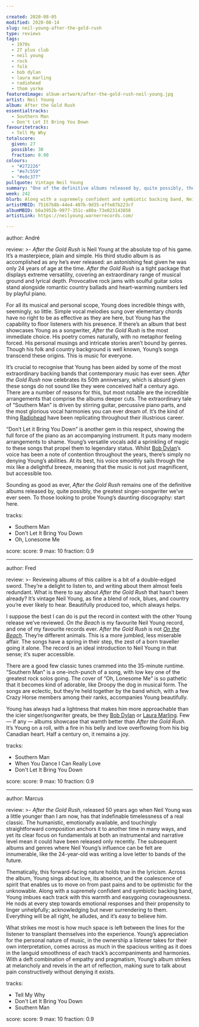 ```yaml
---

created: 2020-08-05
modified: 2020-08-14
slug: neil-young-after-the-gold-rush
type: reviews
tags:
  - 1970s
  - 27 plus club
  - neil young
  - rock
  - folk
  - bob dylan
  - laura marling
  - radiohead
  - thom yorke
featuredimage: album-artwork/after-the-gold-rush-neil-young.jpg
artist: Neil Young
album: After the Gold Rush
essentialtracks:
  - Southern Man
  - Don't Let It Bring You Down 
favouritetracks:
  - Tell My Why
totalscore:
  given: 27
  possible: 30
  fraction: 0.90
colours:
  - "#272226"
  - "#e7c559"
  - "#e0c377"
pullquote: Vintage Neil Young
summary: "One of the definitive albums released by, quite possibly, the greatest singer-songwriter we've ever seen. To those looking to probe Young's daunting discography: start here."
week: 242
blurb: Along with a supremely confident and symbiotic backing band, Neil Young imbues each track with this and easygoing courageousness. A true classic.
artistMBID: 75167b8b-44e4-407b-9d35-effe87b223cf
albumMBID: b6a3952b-9977-351c-a80a-73e023143858
artistLink: https://neilyoung.warnerrecords.com/

---
```


author: André

review: >-
  *After the Gold Rush* is Neil Young at the absolute top of his game. It’s a masterpiece, plain and simple. His third studio album is as accomplished as any he’s ever released: an astonishing feat given he was only 24 years of age at the time. *After the Gold Rush* is a tight package that displays extreme versatility, covering an extraordinary range of musical ground and lyrical depth. Provocative rock jams with soulful guitar solos stand alongside romantic country ballads and heart-warming numbers led by playful piano.

  For all its musical and personal scope, Young does incredible things with, seemingly, so little. Simple vocal melodies sung over elementary chords have no right to be as effective as they are here, but Young has the capability to floor listeners with his presence. If there’s an album that best showcases Young as a songwriter, *After the Gold Rush* is the most immediate choice. His poetry comes naturally, with no metaphor feeling forced. His personal musings and intricate stories aren’t bound by genres. Though his folk and country background is well known, Young’s songs transcend these origins. This is music for everyone.

  It’s crucial to recognise that Young has been aided by some of the most extraordinary backing bands that contemporary music has ever seen. *After the Gold Rush* now celebrates its 50th anniversary, which is absurd given these songs do not sound like they were conceived half a century ago. There are a number of reasons for this, but most notable are the incredible arrangements that comprise the albums deeper cuts. The extraordinary tale of “Southern Man” is driven by stirring guitar, percussive piano parts, and the most glorious vocal harmonies you can ever dream of. It’s the kind of thing [Radiohead](/reviews/radiohead-ok-computer/) have been replicating throughout their illustrious career.

  “Don’t Let it Bring You Down” is another gem in this respect, showing the full force of the piano as an accompanying instrument. It puts many modern arrangements to shame. Young’s versatile vocals add a sprinkling of magic to these songs that propel them to legendary status. Whilst [Bob Dylan](/articles/bob-dylan-studio-albums-ranked/)’s voice has been a note of contention throughout the years, there’s simply no denying Young’s abilities. At its best, his voice smoothly sails through the mix like a delightful breeze, meaning that the music is not just magnificent, but accessible too.

  Sounding as good as ever, *After the Gold Rush* remains one of the definitive albums released by, quite possibly, the greatest singer-songwriter we’ve ever seen. To those looking to probe Young’s daunting discography: start here.

tracks:
  - Southern Man
  - Don't Let It Bring You Down
  - Oh, Lonesome Me

score:
  score: 9
  max: 10
  fraction: 0.9

---

author: Fred

review: >-
  Reviewing albums of this calibre is a bit of a double-edged sword. They’re a delight to listen to, and writing about them almost feels redundant. What is there to say about *After the Gold Rush* that hasn’t been already? It’s vintage Neil Young, as fine a blend of rock, blues, and country you’re ever likely to hear. Beautifully produced too, which always helps.

  I suppose the best I can do is put the record in context with the other Young release we’ve reviewed. *On the Beach* is my favourite Neil Young record, and one of my favourite records ever. *After the Gold Rush* is not [*On the Beach*](/reviews/neil-young-on-the-beach/). They’re different animals. This is a more jumbled, less miserable affair. The songs have a spring in their step, the zest of a born traveller going it alone. The record is an ideal introduction to Neil Young in that sense; it’s super accessible.

  There are a good few classic tunes crammed into the 35-minute runtime. “Southern Man” is a one-inch-punch of a song, with low key one of the greatest rock solos going. The cover of “Oh, Lonesome Me” is so pathetic that it becomes kind of adorable, like Droopy the dog in musical form. The songs are eclectic, but they’re held together by the band which, with a few Crazy Horse members among their ranks, accompanies Young beautifully.

  Young has always had a lightness that makes him more approachable than the icier singer/songwriter greats, be they [Bob Dylan](/reviews/bob-dylan-highway-61-revisited/) or [Laura Marling](/reviews/laura-marling-semper-femina/). Few — if any — albums showcase that wamth better than *After the Gold Rush*. It’s Young on a roll, with a fire in his belly and love overflowing from his big Canadian heart. Half a century on, it remains a joy.

tracks:
  - Southern Man
  - When You Dance I Can Really Love
  - Don't Let It Bring You Down

score:
  score: 9
  max: 10
  fraction: 0.9

---

author: Marcus

review: >-
  *After the Gold Rush*, released 50 years ago when Neil Young was a little younger than I am now, has that indefinable timelessness of a real classic. The humanistic, emotionally available, and touchingly straightforward composition anchors it to another time in many ways, and yet its clear focus on fundamentals at both an instrumental and narrative level mean it could have been released only recently. The subsequent albums and genres where Neil Young’s influence can be felt are innumerable, like the 24-year-old was writing a love letter to bands of the future.

  Thematically, this forward-facing nature holds true in the lyricism. Across the album, Young sings about love, its absence, and the coalescence of spirit that enables us to move on from past pains and to be optimistic for the unknowable. Along with a supremely confident and symbiotic backing band, Young imbues each track with this warmth and easygoing courageousness. He nods at every step towards emotional responses and their propensity to linger unhelpfully; acknowledging but never surrendering to them. Everything will be all right, he alludes, and it’s easy to believe him.

  What strikes me most is how much space is left between the lines for the listener to transplant themselves into the experience. Young’s appreciation for the personal nature of music, in the ownership a listener takes for their own interpretation, comes across as much in the spacious writing as it does in the languid smoothness of each track’s accompaniments and harmonies. With a deft combination of empathy and pragmatism, Young’s album strikes at melancholy and revels in the art of reflection, making sure to talk about pain constructively without denying it exists.

tracks:
  - Tell My Why
  - Don't Let It Bring You Down
  - Southern Man

score:
  score: 9
  max: 10
  fraction: 0.9